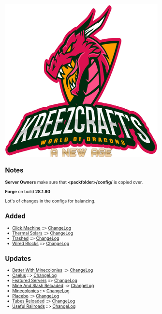 ![WORLD OF DRAGONS - A NEW AGE LOGO](https://github.com/kreezxil/kreezcraft.com/blob/master/images/wodna.png)

## Notes
**Server Owners** make sure that **\<packfolder\>/config/** is copied over.

**Forge** on build **28.1.80**

Lot's of changes in the configs for balancing.

## Added
- [Click Machine](https://www.curseforge.com/minecraft/mc-mods/click-machine) ::> [ChangeLog](https://www.curseforge.com/minecraft/mc-mods/click-machine/files/2797827)
- [Thermal Solars](https://www.curseforge.com/minecraft/mc-mods/thermal-solars) ::> [ChangeLog](https://www.curseforge.com/minecraft/mc-mods/thermal-solars/files/2823584)
- [Trashed](https://www.curseforge.com/minecraft/mc-mods/trashed) ::> [ChangeLog](https://www.curseforge.com/minecraft/mc-mods/trashed/files/2821057)
- [Wired Blocks](https://www.curseforge.com/minecraft/mc-mods/wired-blocks) ::> [ChangeLog](https://www.curseforge.com/minecraft/mc-mods/wired-blocks/files/2814380)

## Updates
- [Better With Minecolonies](https://www.curseforge.com/minecraft/mc-mods/better-with-minecolonies) ::> [ChangeLog](https://www.curseforge.com/minecraft/mc-mods/better-with-minecolonies/files/2823705)
- [Caelus](https://www.curseforge.com/minecraft/mc-mods/caelus) ::> [ChangeLog](https://www.curseforge.com/minecraft/mc-mods/caelus/files/2823744)
- [Featured Servers](https://www.curseforge.com/minecraft/mc-mods/featured-servers) ::> [ChangeLog](https://www.curseforge.com/minecraft/mc-mods/featured-servers/files/2823710)
- [Mine And Slash Reloaded](https://www.curseforge.com/minecraft/mc-mods/mine-and-slash-reloaded) ::> [ChangeLog](https://www.curseforge.com/minecraft/mc-mods/mine-and-slash-reloaded/files/2823405)
- [Minecolonies](https://www.curseforge.com/minecraft/mc-mods/minecolonies) ::> [ChangeLog](https://www.curseforge.com/minecraft/mc-mods/minecolonies/files/2824064)
- [Placebo](https://www.curseforge.com/minecraft/mc-mods/placebo) ::> [ChangeLog](https://www.curseforge.com/minecraft/mc-mods/placebo/files/2823869)
- [Tubes Reloaded](https://www.curseforge.com/minecraft/mc-mods/tubes-reloaded) ::> [ChangeLog](https://www.curseforge.com/minecraft/mc-mods/tubes-reloaded/files/2824003)
- [Useful Railroads](https://www.curseforge.com/minecraft/mc-mods/useful-railroads) ::> [ChangeLog](https://www.curseforge.com/minecraft/mc-mods/useful-railroads/files/2823205)

